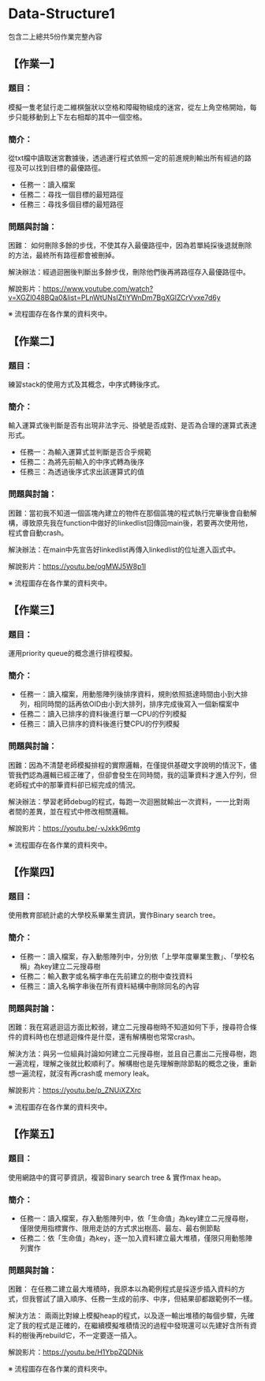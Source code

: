 # Data-Structure1
包含二上總共5份作業完整內容

## 【作業一】
### 題目：
模擬一隻老鼠行走二維棋盤狀以空格和障礙物組成的迷宮，從左上角空格開始，每步只能移動到上下左右相鄰的其中一個空格。
### 簡介：
從txt檔中讀取迷宮數據後，透過運行程式依照一定的前進規則輸出所有經過的路徑及可以找到目標的最優路徑。
* 任務一：讀入檔案
* 任務二：尋找一個目標的最短路徑
* 任務三：尋找多個目標的最短路徑
### 問題與討論：
困難：
如何刪除多餘的步伐，不使其存入最優路徑中，因為若單純採後退就刪除的方法，最終所有路徑都會被刪掉。

解決辦法：經過迴圈後判斷出多餘步伐，刪除他們後再將路徑存入最優路徑中。

解說影片：https://www.youtube.com/watch?v=XGZl048BQa0&list=PLnWtUNsIZtiYWnDm7BgXGlZCrVvxe7d6y

※ 流程圖存在各作業的資料夾中。

## 【作業二】
### 題目：
練習stack的使用方式及其概念，中序式轉後序式。
### 簡介：
輸入運算式後判斷是否有出現非法字元、掛號是否成對、是否為合理的運算式表達形式。
* 任務一：為輸入運算式並判斷是否合乎規範
* 任務二：為將先前輸入的中序式轉為後序
* 任務三：為透過後序式求出該運算式的值
### 問題與討論：
困難：當初我不知道一個區塊內建立的物件在那個區塊的程式執行完畢後會自動解構，導致原先我在function中做好的linkedlist回傳回main後，若要再次使用他，程式會自動crash。

解決辦法：在main中先宣告好linkedlist再傳入linkedlist的位址進入函式中。

解說影片：https://youtu.be/ogMWJ5W8p1I

※ 流程圖存在各作業的資料夾中。

## 【作業三】
### 題目：
運用priority queue的概念進行排程模擬。
### 簡介：
* 任務一：讀入檔案，用動態陣列後排序資料，規則依照抵達時間由小到大排列，相同時間的話再依OID由小到大排列，排序完成後寫入一個新檔案中
* 任務二：讀入已排序的資料後進行單一CPU的佇列模擬
* 任務三：讀入已排序的資料後進行雙CPU的佇列模擬
### 問題與討論：
困難：因為不清楚老師模擬排程的實際邏輯，在僅提供基礎文字說明的情況下，儘管我們認為邏輯已經正確了，但卻會發生在同時間，我的這筆資料才進入佇列，但老師程式中的那筆資料卻已經完成的情況。

解決辦法：學習老師debug的程式，每跑一次迴圈就輸出一次資料，一一比對兩者間的差異，並在程式中修改相關邏輯。

解說影片：https://youtu.be/-vJxkk96mtg

※ 流程圖存在各作業的資料夾中。

## 【作業四】
### 題目：
使用教育部統計處的大學校系畢業生資訊，實作Binary search tree。
### 簡介：
* 任務一：讀入檔案，存入動態陣列中，分別依「上學年度畢業生數」、「學校名稱」為key建立二元搜尋樹
* 任務二：輸入數字或名稱字串在先前建立的樹中查找資料
* 任務三：讀入名稱字串後在所有資料結構中刪除同名的內容
### 問題與討論：
困難：我在寫遞迴這方面比較弱，建立二元搜尋樹時不知道如何下手，搜尋符合條件的資料時也在想遞迴條件是什麼，還有解構樹也常常crash。

解決方法：與另一位組員討論如何建立二元搜尋樹，並且自己畫出二元搜尋樹，跑一遍流程，理解之後就比較順利了。解構樹也是先理解刪除節點的概念之後，重新想一遍流程，就沒有再crash或 memory leak。

解說影片：https://youtu.be/p_ZNUiXZXrc

※ 流程圖存在各作業的資料夾中。

## 【作業五】
### 題目：
使用網路中的寶可夢資訊，複習Binary search tree & 實作max heap。
### 簡介：
* 任務一：讀入檔案，存入動態陣列中，依「生命值」為key建立二元搜尋樹，僅限使用指標實作、限用走訪的方式求出樹高、最左、最右側節點
* 任務二：依「生命值」為key，逐一加入資料建立最大堆積，僅限只用動態陣列實作
### 問題與討論：
困難：
在任務二建立最大堆積時，我原本以為範例程式是採逐步插入資料的方式，但我嘗試了讀入順序、任務一生成的前序、中序，但結果卻都跟範例不一樣。

解決方法：
兩兩比對線上模擬heap的程式，以及逐一輸出堆積的每個步驟，先確定了我的程式是正確的，在繼續模擬堆積情況的過程中發現還可以先建好含所有資料的樹後再rebuild它，不一定要逐一插入。

解說影片：https://youtu.be/H1YbpZQDNik

※ 流程圖存在各作業的資料夾中。
